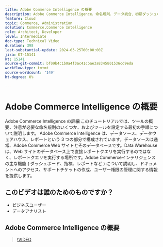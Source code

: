 ```yaml
---
title: Adobe Commerce Intelligence の概要
description: Adobe Commerce Intelligence、命名規則、データ統合、初期ダッシュボード設定、データソース、データウェアハウス、レポート、ユーザー管理について説明します。
feature: Cloud
topic: Commerce, Administration
solution: Commerce,Commerce Intelligence
role: Architect, Developer
level: Intermediate
doc-type: Technical Video
duration: 398
last-substantial-update: 2024-03-25T00:00:00Z
jira: KT-15141
kt: 15141
source-git-commit: bf09b4c1b0a4f3ac41cbae3a8345801536cd9eda
workflow-type: tm+mt
source-wordcount: '149'
ht-degree: 0%

---
```



# Adobe Commerce Intelligence の概要

Adobe Commerce Intelligence の詳細 このチュートリアルでは、ツールの概要、注意が必要な命名規則のいくつか、およびツールを設定する最初の手順について説明します。 Adobe Commerce Intelligence は、データソース、データウェアハウス、レポートという 3 つの部分で構成されています。&#x200B;データソースは通常、Adobe Commerce Web サイトとそのデータベースです。&#x200B;Data Warehouseは、Web サイトのデータベース上で直接レポートクエリを実行するのではなく、レポートクエリを実行する場所です。&#x200B;Adobe Commerceインテリジェンスの主な機能 ( ダ&#x200B;ッシュボード、指標、レポートなど ) について説明し、ドキュメントへのアクセス、サポートチケットの作成、ユーザー権限の管理に関する情報を提供します。

## このビデオは誰のためのものですか？

- ビジネスユーザー
- データアナリスト

## Adobe Commerce Intelligence の概要

>[!VIDEO](https://video.tv.adobe.com/v/3428024?learn=on)
